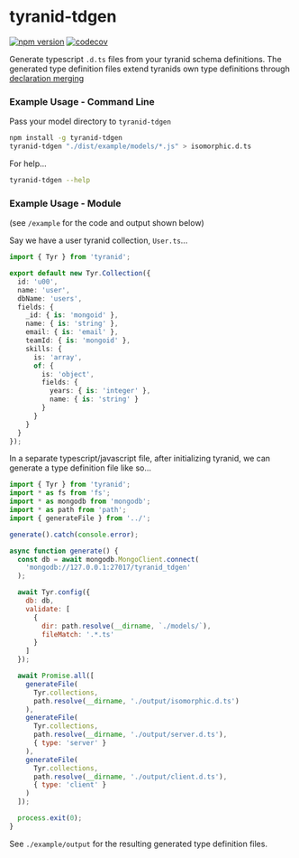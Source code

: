 # tyranid-tdgen

[![npm version](https://badge.fury.io/js/tyranid-tdgen.svg)](https://badge.fury.io/js/tyranid-tdgen)
[![codecov](https://codecov.io/gh/tyranid-org/tyranid-tdgen/branch/master/graph/badge.svg)](https://codecov.io/gh/tyranid-org/tyranid-tdgen)

Generate typescript `.d.ts` files from your tyranid schema definitions. The generated type definition files extend tyranids own type definitions through [declaration merging](https://www.typescriptlang.org/docs/handbook/declaration-merging.html)


### Example Usage - Command Line

Pass your model directory to `tyranid-tdgen`

```bash
npm install -g tyranid-tdgen
tyranid-tdgen "./dist/example/models/*.js" > isomorphic.d.ts
```

For help...

```bash
tyranid-tdgen --help
```

### Example Usage - Module

(see `/example` for the code and output shown below)

Say we have a user tyranid collection, `User.ts`...

```typescript
import { Tyr } from 'tyranid';

export default new Tyr.Collection({
  id: 'u00',
  name: 'user',
  dbName: 'users',
  fields: {
    _id: { is: 'mongoid' },
    name: { is: 'string' },
    email: { is: 'email' },
    teamId: { is: 'mongoid' },
    skills: {
      is: 'array',
      of: {
        is: 'object',
        fields: {
          years: { is: 'integer' },
          name: { is: 'string' }
        }
      }
    }
  }
});
```

In a separate typescript/javascript file, after initializing tyranid, we can generate a type definition file like so...

```javascript
import { Tyr } from 'tyranid';
import * as fs from 'fs';
import * as mongodb from 'mongodb';
import * as path from 'path';
import { generateFile } from '../';

generate().catch(console.error);

async function generate() {
  const db = await mongodb.MongoClient.connect(
    'mongodb://127.0.0.1:27017/tyranid_tdgen'
  );

  await Tyr.config({
    db: db,
    validate: [
      {
        dir: path.resolve(__dirname, `./models/`),
        fileMatch: '.*.ts'
      }
    ]
  });

  await Promise.all([
    generateFile(
      Tyr.collections,
      path.resolve(__dirname, './output/isomorphic.d.ts')
    ),
    generateFile(
      Tyr.collections,
      path.resolve(__dirname, './output/server.d.ts'),
      { type: 'server' }
    ),
    generateFile(
      Tyr.collections,
      path.resolve(__dirname, './output/client.d.ts'),
      { type: 'client' }
    )
  ]);

  process.exit(0);
}
```

See `./example/output` for the resulting generated type definition files.